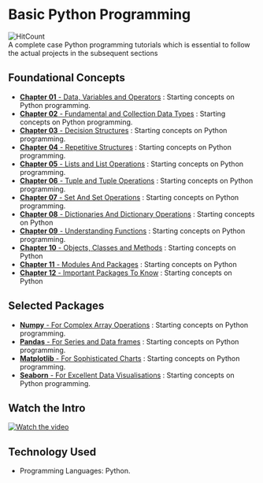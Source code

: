 # Basic Python Programming 
![HitCount](https://hits.dwyl.com/fromsantanu/BPP-Main.svg)<br>
A complete case Python programming tutorials which is essential to follow the actual projects in the subsequent sections
## Foundational Concepts
- [**Chapter 01** - Data, Variables and Operators](https://github.com/fromsantanu/BPP-Main/blob/main/pages/Chapter01.md)  : Starting concepts on Python programming.
- [**Chapter 02** - Fundamental and Collection Data Types](https://github.com/fromsantanu/BPP-Main/blob/main/pages/Chapter02.md)  : Starting concepts on Python programming.
- [**Chapter 03** - Decision Structures](https://github.com/fromsantanu/BPP-Main/blob/main/pages/Chapter03.md)  : Starting concepts on Python programming.
- [**Chapter 04** - Repetitive Structures](https://github.com/fromsantanu/BPP-Main/blob/main/pages/Chapter04.md)  : Starting concepts on Python programming.
- [**Chapter 05** - Lists and List Operations](https://github.com/fromsantanu/BPP-Main/blob/main/pages/Chapter05.md)  : Starting concepts on Python programming.
- [**Chapter 06** - Tuple and Tuple Operations](https://github.com/fromsantanu/BPP-Main/blob/main/pages/Chapter06.md)  : Starting concepts on Python programming.
- [**Chapter 07** - Set And Set Operations](https://github.com/fromsantanu/BPP-Main/blob/main/pages/Chapter07.md)  : Starting concepts on Python programming.
- [**Chapter 08** - Dictionaries And Dictionary Operations](https://github.com/fromsantanu/BPP-Main/blob/main/pages/Chapter08.md)  : Starting concepts on Python
- [**Chapter 09** - Understanding Functions](https://github.com/fromsantanu/BPP-Main/blob/main/pages/Chapter09.md)  : Starting concepts on Python programming.
- [**Chapter 10** - Objects, Classes and Methods](https://github.com/fromsantanu/BPP-Main/blob/main/pages/Chapter10.md)  : Starting concepts on Python
- [**Chapter 11** - Modules And Packages](https://github.com/fromsantanu/BPP-Main/blob/main/pages/Chapter11.md)  : Starting concepts on Python
- [**Chapter 12** - Important Packages To Know](https://github.com/fromsantanu/BPP-Main/blob/main/pages/Chapter12.md)  : Starting concepts on Python

## Selected Packages
- [**Numpy** - For Complex Array Operations](https://github.com/fromsantanu/Basic-Python-Chapter-1)  : Starting concepts on Python programming.
- [**Pandas** - For Series and Data frames](https://github.com/fromsantanu/Basic-Python-Chapter-1)  : Starting concepts on Python programming.
- [**Matplotlib** - For Sophisticated Charts](https://github.com/fromsantanu/Basic-Python-Chapter-1)  : Starting concepts on Python programming.
- [**Seaborn** - For Excellent Data Visualisations](https://github.com/fromsantanu/Basic-Python-Chapter-1)  : Starting concepts on Python programming.

## Watch the Intro 
[![Watch the video](https://img.youtube.com/vi/tbd/hqdefault.jpg)](https://www.youtube.com/watch?v=tbd)

## Technology Used
- Programming Languages: Python.

